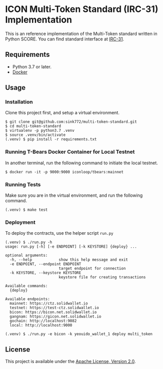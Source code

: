 # ICON Multi-Token Standard (IRC-31) Implementation

This is an reference implementation of the Multi-Token standard written in Python SCORE.
You can find standard interface at [IRC-31](https://github.com/icon-project/IIPs/blob/master/IIPS/iip-31.md).

## Requirements

- Python 3.7 or later.
- [Docker](https://docs.docker.com)

## Usage

### Installation

Clone this project first, and setup a virtual environment.

```
$ git clone git@github.com:sink772/multi-token-standard.git
$ cd multi-token-standard
$ virtualenv -p python3.7 .venv
$ source .venv/bin/activate
(.venv) $ pip install -r requirements.txt
```

### Running T-Bears Docker Container for Local Testnet

In another terminal, run the following command to initiate the local testnet.

```
$ docker run -it -p 9000:9000 iconloop/tbears:mainnet
```

### Running Tests

Make sure you are in the virtual environment, and run the following command.

```
(.venv) $ make test
```

### Deployment

To deploy the contracts, use the helper script `run.py`

```
(.venv) $ ./run.py -h
usage: run.py [-h] [-e ENDPOINT] [-k KEYSTORE] {deploy} ...

optional arguments:
  -h, --help            show this help message and exit
  -e ENDPOINT, --endpoint ENDPOINT
                        target endpoint for connection
  -k KEYSTORE, --keystore KEYSTORE
                        keystore file for creating transactions

Available commands:
  {deploy}

Available endpoints:
  mainnet: https://ctz.solidwallet.io
  testnet: https://test-ctz.solidwallet.io
  bicon: https://bicon.net.solidwallet.io
  gangnam: https://gicon.net.solidwallet.io
  gochain: http://localhost:9082
  local: http://localhost:9000

(.venv) $ ./run.py -e bicon -k yeouido_wallet_1 deploy multi_token
```

## License

This project is available under the [Apache License, Version 2.0](http://www.apache.org/licenses/LICENSE-2.0).
